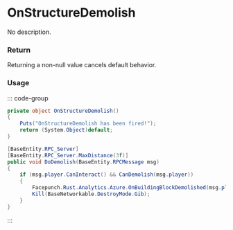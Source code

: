 # OnStructureDemolish
<Badge type="info" text="Structure"/><Badge type="danger" text="Carbon Compatible"/><Badge type="warning" text="Oxide Compatible"/>
No description.
### Return
Returning a non-null value cancels default behavior.

### Usage
::: code-group
```csharp [Example]
private object OnStructureDemolish()
{
	Puts("OnStructureDemolish has been fired!");
	return (System.Object)default;
}
```
```csharp [Source — Assembly-CSharp @ StabilityEntity]
[BaseEntity.RPC_Server]
[BaseEntity.RPC_Server.MaxDistance(3f)]
public void DoDemolish(BaseEntity.RPCMessage msg)
{
	if (msg.player.CanInteract() && CanDemolish(msg.player))
	{
		Facepunch.Rust.Analytics.Azure.OnBuildingBlockDemolished(msg.player, this);
		Kill(BaseNetworkable.DestroyMode.Gib);
	}
}

```
:::
